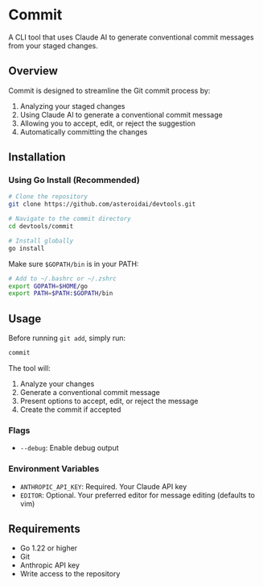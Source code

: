 # Commit

A CLI tool that uses Claude AI to generate conventional commit messages from your staged changes.

## Overview

Commit is designed to streamline the Git commit process by:
1. Analyzing your staged changes
2. Using Claude AI to generate a conventional commit message
3. Allowing you to accept, edit, or reject the suggestion
4. Automatically committing the changes

## Installation

### Using Go Install (Recommended)

```bash
# Clone the repository
git clone https://github.com/asteroidai/devtools.git

# Navigate to the commit directory
cd devtools/commit

# Install globally
go install
```

Make sure `$GOPATH/bin` is in your PATH:

```bash
# Add to ~/.bashrc or ~/.zshrc
export GOPATH=$HOME/go
export PATH=$PATH:$GOPATH/bin
```

## Usage

Before running `git add`, simply run:

```bash
commit
```

The tool will:
1. Analyze your changes
2. Generate a conventional commit message
3. Present options to accept, edit, or reject the message
4. Create the commit if accepted

### Flags

- `--debug`: Enable debug output

### Environment Variables

- `ANTHROPIC_API_KEY`: Required. Your Claude API key
- `EDITOR`: Optional. Your preferred editor for message editing (defaults to vim)

## Requirements

- Go 1.22 or higher
- Git
- Anthropic API key
- Write access to the repository
